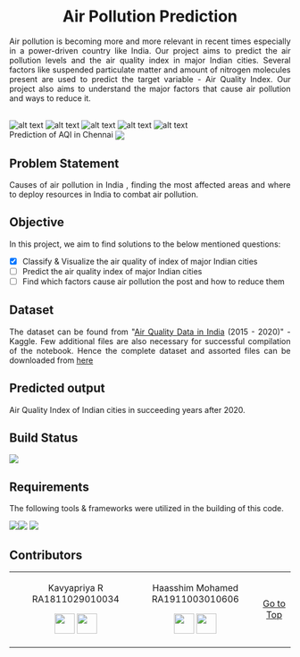 <h1 align="center"><a name="section_name">Air Pollution Prediction</a></h1>

<div align="justify">
Air pollution is becoming more and more relevant in recent times especially in a power-driven country like India. Our project aims to predict the air pollution levels and the air quality index in major Indian cities. Several factors like suspended particulate matter and amount of nitrogen molecules present are used to predict the target variable - Air Quality Index. Our project also aims to understand the major factors that cause air pollution and ways to reduce it.</div>

<br>

![alt text](https://i.imgur.com/0gBVWNm.jpeg)
![alt text](https://i.imgur.com/C4q7gwX.png)
![alt text](https://cdn-images-1.medium.com/max/800/1*KUQSMz2mVeOlUYvtSgvSRQ.gif)
![alt text](https://www.nextwanderlust.com/wp-content/uploads/2017/12/Incredible-India.jpg)
![alt text](https://github.com/Kavyapriyakp/Environmental-Hydrology-for-Data-Science/blob/main/aqi_classification.png)
 <br>
 Prediction of AQI in Chennai [<img src="https://colab.research.google.com/assets/colab-badge.svg" align="center">](https://colab.research.google.com/github/Kavyapriyakp/Environmental-Hydrology-for-Data-Science/blob/main/Predicting_AQI_Levels_for_Chennai.ipynb#scrollTo=mLOBaLBHinwX) 

## Problem Statement 
<div align="justify">
Causes of air pollution in India
, finding the most affected areas and
where to deploy resources in India to combat air pollution.
</div>

## Objective

In this project, we aim to find solutions to the below mentioned questions:
<div align="justify"></div>

- [X] Classify & Visualize the air quality of index of major Indian cities
- [ ] Predict the air quality index of major Indian cities
- [ ] Find which factors cause air pollution the post and how to reduce them

## Dataset
<div align="justify">

The dataset can be found from "[Air Quality Data in India](www.kaggle.com/rohanrao/air-quality-data-in-india) (2015 - 2020)" - Kaggle.  Few additional files are also necessary for successful compilation of the notebook.  Hence the complete dataset and assorted files can be downloaded from [here](https://drive.google.com/drive/folders/1T9ZNjpmcUz53RRUoCbHp9pSsVWMqx2VY?usp=sharing)</div>

## Predicted output
<div align="justify">

Air Quality Index of Indian cities in succeeding years after 2020. </div> 
## Build Status

<img src="https://img.shields.io/badge/langugage-python-blue"/>


## Requirements

<div align="justify">
The following tools & frameworks were utilized in the building of this code.
</div>


<img src="https://img.shields.io/badge/NumPy-013243?style=for-the-badge&logo=numpy&logoColor=white"/><img scr="https://img.shields.io/badge/Pandas-2C2D72?style=for-the-badge&logo=pandas&logoColor=white"/><img src="https://img.shields.io/badge/Plotly-239120?style=for-the-badge&logo=plotly&logoColor=white"/>
<img src="https://img.shields.io/badge/Jupyter-F37626.svg?&style=for-the-badge&logo=Jupyter&logoColor=white"/>



## Contributors
  
<table>
<tr align="center">
<td>

<td>

Kavyapriya R
RA1811029010034

<p align="center">
</p>
<p align="center">
<a href = "https://github.com/Kavyapriyakp/kavyapriyakp/blob/main/README.md"><img src = "http://www.iconninja.com/files/241/825/211/round-collaboration-social-github-code-circle-network-icon.svg" width="36" height = "36"/></a>
<a href = "https://www.linkedin.com/in/kavyapriyar/">
<img src = "http://www.iconninja.com/files/863/607/751/network-linkedin-social-connection-circular-circle-media-icon.svg" width="36" height="36"/>
</a>
</p>
</td>

<td>

Haasshim Mohamed
RA1911003010606 

<p align="center">
</p>
<p align="center">
<a href = "https://github.com/Haasshim"><img src = "http://www.iconninja.com/files/241/825/211/round-collaboration-social-github-code-circle-network-icon.svg" width="36" height = "36"/></a>
<a href = "https://www.linkedin.com/in/haasshim-m-105b25192/">
<img src = "http://www.iconninja.com/files/863/607/751/network-linkedin-social-connection-circular-circle-media-icon.svg" width="36" height="36"/>
</a>
</p>
</td>

<td>


[Go to Top](#section_name)
